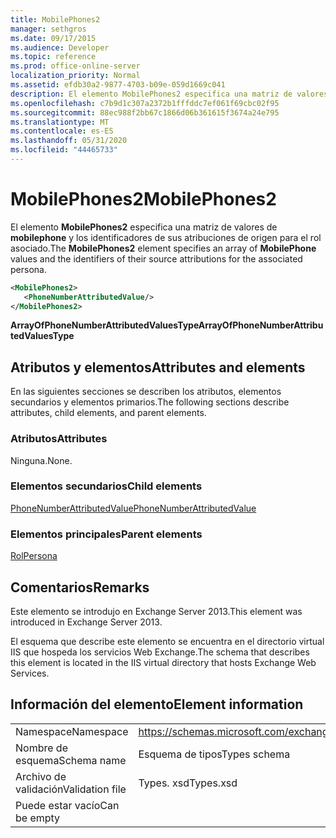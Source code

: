 ```yaml
---
title: MobilePhones2
manager: sethgros
ms.date: 09/17/2015
ms.audience: Developer
ms.topic: reference
ms.prod: office-online-server
localization_priority: Normal
ms.assetid: efdb30a2-9877-4703-b09e-059d1669c041
description: El elemento MobilePhones2 especifica una matriz de valores de MobilePhone y los identificadores de sus atribuciones de origen para el rol asociado.
ms.openlocfilehash: c7b9d1c307a2372b1fffddc7ef061f69cbc02f95
ms.sourcegitcommit: 88ec988f2bb67c1866d06b361615f3674a24e795
ms.translationtype: MT
ms.contentlocale: es-ES
ms.lasthandoff: 05/31/2020
ms.locfileid: "44465733"
---
```

# <a name="mobilephones2"></a><span data-ttu-id="9c9ea-103">MobilePhones2</span><span class="sxs-lookup"><span data-stu-id="9c9ea-103">MobilePhones2</span></span>

<span data-ttu-id="9c9ea-104">El elemento **MobilePhones2** especifica una matriz de valores de **mobilephone** y los identificadores de sus atribuciones de origen para el rol asociado.</span><span class="sxs-lookup"><span data-stu-id="9c9ea-104">The **MobilePhones2** element specifies an array of **MobilePhone** values and the identifiers of their source attributions for the associated persona.</span></span> 
  
```XML
<MobilePhones2>
   <PhoneNumberAttributedValue/>
</MobilePhones2>
```

 <span data-ttu-id="9c9ea-105">**ArrayOfPhoneNumberAttributedValuesType**</span><span class="sxs-lookup"><span data-stu-id="9c9ea-105">**ArrayOfPhoneNumberAttributedValuesType**</span></span>
## <a name="attributes-and-elements"></a><span data-ttu-id="9c9ea-106">Atributos y elementos</span><span class="sxs-lookup"><span data-stu-id="9c9ea-106">Attributes and elements</span></span>

<span data-ttu-id="9c9ea-107">En las siguientes secciones se describen los atributos, elementos secundarios y elementos primarios.</span><span class="sxs-lookup"><span data-stu-id="9c9ea-107">The following sections describe attributes, child elements, and parent elements.</span></span>
  
### <a name="attributes"></a><span data-ttu-id="9c9ea-108">Atributos</span><span class="sxs-lookup"><span data-stu-id="9c9ea-108">Attributes</span></span>

<span data-ttu-id="9c9ea-109">Ninguna.</span><span class="sxs-lookup"><span data-stu-id="9c9ea-109">None.</span></span>
  
### <a name="child-elements"></a><span data-ttu-id="9c9ea-110">Elementos secundarios</span><span class="sxs-lookup"><span data-stu-id="9c9ea-110">Child elements</span></span>

[<span data-ttu-id="9c9ea-111">PhoneNumberAttributedValue</span><span class="sxs-lookup"><span data-stu-id="9c9ea-111">PhoneNumberAttributedValue</span></span>](phonenumberattributedvalue.md)
  
### <a name="parent-elements"></a><span data-ttu-id="9c9ea-112">Elementos principales</span><span class="sxs-lookup"><span data-stu-id="9c9ea-112">Parent elements</span></span>

[<span data-ttu-id="9c9ea-113">Rol</span><span class="sxs-lookup"><span data-stu-id="9c9ea-113">Persona</span></span>](persona.md)
  
## <a name="remarks"></a><span data-ttu-id="9c9ea-114">Comentarios</span><span class="sxs-lookup"><span data-stu-id="9c9ea-114">Remarks</span></span>

<span data-ttu-id="9c9ea-115">Este elemento se introdujo en Exchange Server 2013.</span><span class="sxs-lookup"><span data-stu-id="9c9ea-115">This element was introduced in Exchange Server 2013.</span></span>
  
<span data-ttu-id="9c9ea-116">El esquema que describe este elemento se encuentra en el directorio virtual IIS que hospeda los servicios Web Exchange.</span><span class="sxs-lookup"><span data-stu-id="9c9ea-116">The schema that describes this element is located in the IIS virtual directory that hosts Exchange Web Services.</span></span>
  
## <a name="element-information"></a><span data-ttu-id="9c9ea-117">Información del elemento</span><span class="sxs-lookup"><span data-stu-id="9c9ea-117">Element information</span></span>

|||
|:-----|:-----|
|<span data-ttu-id="9c9ea-118">Namespace</span><span class="sxs-lookup"><span data-stu-id="9c9ea-118">Namespace</span></span>  <br/> |https://schemas.microsoft.com/exchange/services/2006/types  <br/> |
|<span data-ttu-id="9c9ea-119">Nombre de esquema</span><span class="sxs-lookup"><span data-stu-id="9c9ea-119">Schema name</span></span>  <br/> |<span data-ttu-id="9c9ea-120">Esquema de tipos</span><span class="sxs-lookup"><span data-stu-id="9c9ea-120">Types schema</span></span>  <br/> |
|<span data-ttu-id="9c9ea-121">Archivo de validación</span><span class="sxs-lookup"><span data-stu-id="9c9ea-121">Validation file</span></span>  <br/> |<span data-ttu-id="9c9ea-122">Types. xsd</span><span class="sxs-lookup"><span data-stu-id="9c9ea-122">Types.xsd</span></span>  <br/> |
|<span data-ttu-id="9c9ea-123">Puede estar vacío</span><span class="sxs-lookup"><span data-stu-id="9c9ea-123">Can be empty</span></span>  <br/> ||
   


